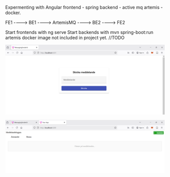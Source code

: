 Expermenting with Angular frontend - spring backend - active mq artemis - docker. 


FE1 ----> BE1 ----> ArtemisMQ ----> BE2 ----> FE2

Start frontends with ng serve
Start backends with mvn spring-boot:run
artemis docker image not included in project yet. //TODO

![img1](SenderFE.PNG)

![img2](receiverFE.PNG)
